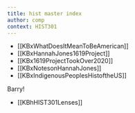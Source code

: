 ```yaml
---
title: hist master index
author: comp
context: HIST301
---
```


- [[KBxWhatDoesItMeanToBeAmerican]] 
- [[KBxHannahJones1619Project]]
- [[KBx1619ProjectTookOver2020]]
- [[KBxNotesonHannahJones]]
- [[KBxIndigenousPeoplesHistoftheUS]]

Barry!
- [[KBhHIST301Lenses]]



